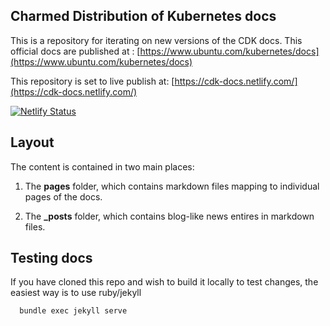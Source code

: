 ## Charmed Distribution of Kubernetes docs

This is a repository for iterating on new versions of the CDK docs.
This official docs are published at :
[https://www.ubuntu.com/kubernetes/docs](https://www.ubuntu.com/kubernetes/docs)

This repository is set to live publish at:
[https://cdk-docs.netlify.com/](https://cdk-docs.netlify.com/)

[![Netlify Status](https://api.netlify.com/api/v1/badges/a4e301cd-70c0-4945-bb09-7198cbdd4753/deploy-status)](https://app.netlify.com/sites/cdk-docs/deploys)

## Layout

The content is contained in two main places:

1.  The **pages** folder, which contains markdown files mapping to individual pages of the docs.

1.  The **_posts** folder, which contains blog-like news entires in markdown files.

## Testing docs

If you have cloned this repo and wish to build it locally to test changes, the easiest way is to use ruby/jekyll

      bundle exec jekyll serve
